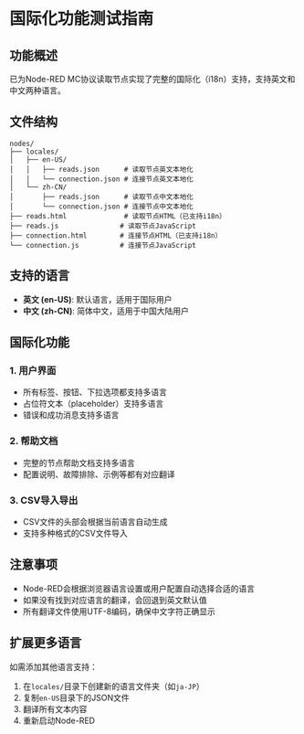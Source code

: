 # 国际化功能测试指南

## 功能概述
已为Node-RED MC协议读取节点实现了完整的国际化（i18n）支持，支持英文和中文两种语言。

## 文件结构
```
nodes/
├── locales/
│   ├── en-US/
│   │   ├── reads.json      # 读取节点英文本地化
│   │   └── connection.json # 连接节点英文本地化
│   └── zh-CN/
│       ├── reads.json      # 读取节点中文本地化
│       └── connection.json # 连接节点中文本地化
├── reads.html              # 读取节点HTML（已支持i18n）
├── reads.js               # 读取节点JavaScript
├── connection.html        # 连接节点HTML（已支持i18n）
└── connection.js          # 连接节点JavaScript
```

## 支持的语言
- **英文 (en-US)**: 默认语言，适用于国际用户
- **中文 (zh-CN)**: 简体中文，适用于中国大陆用户

## 国际化功能
### 1. 用户界面
- 所有标签、按钮、下拉选项都支持多语言
- 占位符文本（placeholder）支持多语言
- 错误和成功消息支持多语言

### 2. 帮助文档
- 完整的节点帮助文档支持多语言
- 配置说明、故障排除、示例等都有对应翻译

### 3. CSV导入导出
- CSV文件的头部会根据当前语言自动生成
- 支持多种格式的CSV文件导入

## 注意事项
- Node-RED会根据浏览器语言设置或用户配置自动选择合适的语言
- 如果没有找到对应语言的翻译，会回退到英文默认值
- 所有翻译文件使用UTF-8编码，确保中文字符正确显示

## 扩展更多语言
如需添加其他语言支持：
1. 在`locales/`目录下创建新的语言文件夹（如`ja-JP`）
2. 复制`en-US`目录下的JSON文件
3. 翻译所有文本内容
4. 重新启动Node-RED

